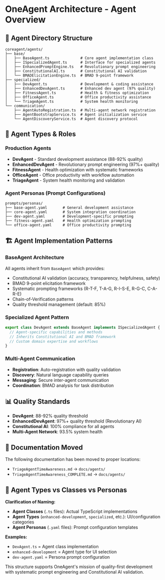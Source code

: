 # OneAgent Architecture - Agent Overview

## 📁 **Agent Directory Structure**

```
coreagent/agents/
├── base/
│   ├── BaseAgent.ts              # Core agent implementation class
│   ├── ISpecializedAgent.ts      # Interface for specialized agents
│   ├── EnhancedPromptEngine.ts   # Revolutionary prompt engineering
│   ├── ConstitutionalAI.ts       # Constitutional AI validation
│   └── BMADElicitationEngine.ts  # BMAD 9-point framework
├── specialized/
│   ├── DevAgent.ts               # Development & coding assistance
│   ├── EnhancedDevAgent.ts       # Enhanced dev agent (97% quality)
│   ├── FitnessAgent.ts           # Health & fitness optimization
│   ├── OfficeAgent.ts            # Office productivity assistance
│   └── TriageAgent.ts            # System health monitoring
└── communication/
    ├── AgentAutoRegistration.ts  # Multi-agent network registration
    ├── AgentBootstrapService.ts  # Agent initialization service
    └── AgentDiscoveryService.ts  # Agent discovery protocol
```

## 🤖 **Agent Types & Roles**

### **Production Agents**
- **DevAgent** - Standard development assistance (88-92% quality)
- **EnhancedDevAgent** - Revolutionary prompt engineering (97%+ quality)
- **FitnessAgent** - Health optimization with systematic frameworks
- **OfficeAgent** - Office productivity with workflow automation
- **TriageAgent** - System health monitoring and validation

### **Agent Personas** (Prompt Configurations)
```
prompts/personas/
├── base-agent.yaml       # General development assistance
├── core-agent.yaml       # System integration coordination
├── dev-agent.yaml        # Development-specific prompting
├── fitness-agent.yaml    # Health optimization prompting
└── office-agent.yaml     # Office productivity prompting
```

## 🏗️ **Agent Implementation Patterns**

### **BaseAgent Architecture**
All agents inherit from `BaseAgent` which provides:
- Constitutional AI validation (accuracy, transparency, helpfulness, safety)
- BMAD 9-point elicitation framework
- Systematic prompting frameworks (R-T-F, T-A-G, R-I-S-E, R-G-C, C-A-R-E)
- Chain-of-Verification patterns
- Quality threshold management (default: 85%)

### **Specialized Agent Pattern**
```typescript
export class DevAgent extends BaseAgent implements ISpecializedAgent {
  // Agent-specific capabilities and methods
  // Inherits Constitutional AI and BMAD framework
  // Custom domain expertise and workflows
}
```

### **Multi-Agent Communication**
- **Registration**: Auto-registration with quality validation
- **Discovery**: Natural language capability queries
- **Messaging**: Secure inter-agent communication
- **Coordination**: BMAD analysis for task distribution

## 📊 **Quality Standards**

- **DevAgent**: 88-92% quality threshold
- **EnhancedDevAgent**: 97%+ quality threshold (Revolutionary AI)
- **Constitutional AI**: 100% compliance for all agents
- **Multi-Agent Network**: 93.5% system health

## 📝 **Documentation Moved**

The following documentation has been moved to proper locations:
- `TriageAgentTimeAwareness.md` → `docs/agents/`
- `TriageAgentTimeAwareness_COMPLETE.md` → `docs/agents/`

## 🔄 **Agent Types vs Classes vs Personas**

**Clarification of Naming:**
- **Agent Classes** (`.ts` files): Actual TypeScript implementations
- **Agent Types** (`enhanced-development`, `specialized`, etc.): UI/configuration categories
- **Agent Personas** (`.yaml` files): Prompt configuration templates

**Examples:**
- `DevAgent.ts` = Agent class implementation
- `enhanced-development` = Agent type for UI selection
- `dev-agent.yaml` = Persona prompt configuration

This structure supports OneAgent's mission of quality-first development with systematic prompt engineering and Constitutional AI validation.
